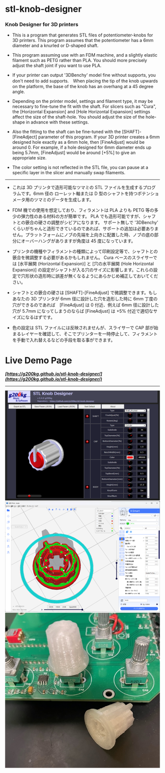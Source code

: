 # stl-knob-designer

### Knob Designer for 3D printers

* This is a program that generates STL files of potentiometer-knobs for 3D printers. This program assumes that the potentiometer has a 6mm diameter and a knurled or D-shaped shaft.

* This program assuming use with an FDM machine, and a slightly elastic filament such as PETG rather than PLA. You should more precisely adjust the shaft joint if you want to use PLA.

* If your printer can output '3DBenchy' model fine without supports, you don't need to add supports.　When placing the tip of the knob upwards on the platform, the base of the knob has an overhang at a 45 degree angle.

* Depending on the printer model, settings and filament type, it may be necessary to fine-tune the fit with the shaft. For slicers such as "Cura", the [Horizontal Expansion] and [Hole Horizontal Expansion] settings affect the size of the shaft-hole. You should adjust the size of the hole-shape in advance with these settings. 

* Also the fitting to the shaft can be fine-tuned with the [SHAFT]-[FineAdject] parameter of this program. If your 3D printer creates a 6mm designed hole exactly as a 6mm hole, then [FineAdjust] would be around 0. For example, if a hole designed for 6mm diameter ends up being 5.7mm, [FineAdjust] would be around [+5%] to give an appropriate size.

* The color setting is not reflected in the STL file, you can pause at a specific layer in the slicer and manually swap filaments.

----

* これは 3D プリンタで造形可能なツマミの STL ファイルを生成するプログラムです。6mm 径の ローレット軸または D 型のシャフトを持つポテンショメータ用のツマミのデータを生成します。

* FDM 機での使用を想定しており、フィラメントは PLA よりも PETG 等の多少の弾力性のある材料の方が簡単です。 PLA でも造形可能ですが、シャフトとの篏合の硬さの調整がシビアになります。
サポート無しで '3DBenchy' くらいがちゃんと造形できているのであれば、サポートの追加は必要ありません。プラットフォームにノブの先端を上向きに配置した時、ノブの底の部分にオーバーハングがありますが角度は 45 度になっています。

* プリンタの機種やフィラメントの種類によって印刷設定等で、シャフトとの篏合を微調整する必要があるかもしれません。 Cura ベースのスライサーでは [水平展開 (Horizontal Expansion)] と [穴の水平展開 (Hole Horizontal Expansion)] の設定がシャフトが入る穴のサイズに影響します。これらの設定で穴形状の造形時に誤差が無くなるようにあらかじめ補正しておいてください。

* シャフトとの篏合の硬さは [SHAFT]-[FineAdjust] で微調整できます。もしあなたの 3D プリンタが 6mm 径に設計した穴を造形した時に 6mm 丁度の穴ができるのであれば　[FineAdjust] は 0 付近、例えば 6mm 径に設計した穴が 5.7mm になってしまうのならば [FineAdjust] は +5% 付近で適切なサイズになるはずです。

* 色の設定は STL ファイルには反映されませんが、スライサーで CAP 部が始まるレイヤーを確認して、そこでプリンターを一時停止して、フィラメントを手動で入れ替えるなどの手段を取る事ができます。

# Live Demo Page
***[https://g200kg.github.io/stl-knob-designer/](https://g200kg.github.io/stl-knob-designer/)***

----
![images/20230601_stlknob1.png](images/20230610_stlknob1.png)
![images/20230601_stlknob2.png](images/20230601_stlknob2.png)
![images/20230601_stlknob3.jpeg](images/20230601_stlknob3.jpeg)

